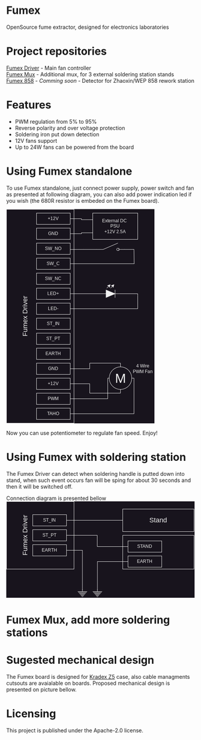 # Fumex
OpenSource fume extractor, designed for electronics laboratories

# Project repositories
[Fumex Driver](https://github.com/koszalix/fumexDriver) - Main fan controller   
[Fumex Mux](https://github.com/koszalix/fumexMux) - Additional mux, for 3 external soldering station stands   
[Fumex 858]() - *Comming soon* - Detector for Zhaoxin/WEP 858 rework station  

# Features
- PWM regulation from 5% to 95% 
- Reverse polarity and over voltage protection
- Soldering iron put down detection 
- 12V fans support 
- Up to 24W fans can be powered from the board

# Using Fumex standalone
To use Fumex standalone, just connect power supply, power switch and fan as presented at following diagram, you can 
also add power indication led if you wish (the 680R resistor is embeded on the Fumex board).

![Fumex standalone connection diagram](images/standalone_connection.png)

Now you can use potentiometer to regulate fan speed. Enjoy! 

# Using Fumex with soldering station 
The Fumex Driver can detect when soldering handle is putted down into stand, when such event occurs fan will be sping for about 30 seconds and then it will be switched off.   

Connection diagram is presented bellow 
![Fumex soldeing station connection](/images/soldering_station_connection.png)

# Fumex Mux, add more soldering stations 

# Sugested mechanical design
The Fumex board is designed for [Kradex Z5](https://www.kradex.com.pl/product/enclosures_with_side_panels/z5_ps?lang=en) case, also cable managments cutsouts are avaialable on boards. 
Proposed mechanical design is presented on picture bellow.

# Licensing
This project is published under the Apache-2.0 license.
